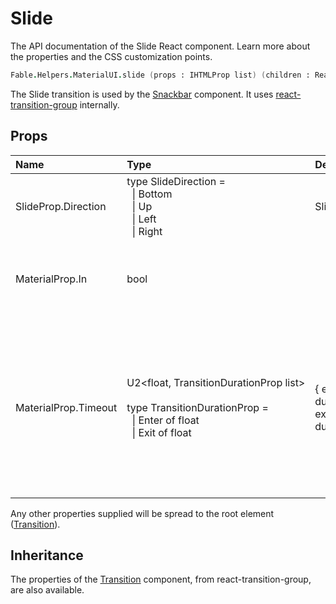 # Slide

<p class="description">The API documentation of the Slide React component. Learn more about the properties and the CSS customization points.</p>

```fsharp
Fable.Helpers.MaterialUI.slide (props : IHTMLProp list) (children : ReactElement list) : ReactElement
```

The Slide transition is used by the [Snackbar](#/api/snackbars/) component.
It uses [react-transition-group](https://github.com/reactjs/react-transition-group) internally.

## Props

| Name | Type | Default | Description |
|:-----|:-----|:--------|:------------|
| <span class="prop-name">SlideProp.Direction</span> | <span class="prop-type">type&nbsp;SlideDirection&nbsp;=<br>&nbsp;&nbsp;&#124;&nbsp;Bottom<br>&nbsp;&nbsp;&#124;&nbsp;Up<br>&nbsp;&nbsp;&#124;&nbsp;Left<br>&nbsp;&nbsp;&#124;&nbsp;Right<br></span> | <span class="prop-default">SlideDirection.Down</span> | Direction the child node will enter from. |
| <span class="prop-name">MaterialProp.In</span> | <span class="prop-type">bool</span> |   | If `true`, show the component; triggers the enter or exit animation. |
| <span class="prop-name">MaterialProp.Timeout</span> | <span class="prop-type">U2&lt;float,&nbsp;TransitionDurationProp&nbsp;list&gt;<br><br>type&nbsp;TransitionDurationProp&nbsp;=<br>&nbsp;&nbsp;&#124;&nbsp;Enter&nbsp;of&nbsp;float<br>&nbsp;&nbsp;&#124;&nbsp;Exit&nbsp;of&nbsp;float<br></span> | <span class="prop-default">{  enter: duration.enteringScreen,  exit: duration.leavingScreen,}</span> | The duration for the transition, in milliseconds. You may specify a single timeout for all transitions, or individually with an object. |

Any other properties supplied will be spread to the root element ([Transition](https://reactcommunity.org/react-transition-group/#Transition)).

## Inheritance

The properties of the [Transition](https://reactcommunity.org/react-transition-group/#Transition) component, from react-transition-group, are also available.
<!-- You can take advantage of this behavior to [target nested components](/guides/api/#spread). -->

<!--## Demos-->

<!--- [Dialogs](/demos/dialogs/)-->
<!--- [Transitions](/utils/transitions/)-->

